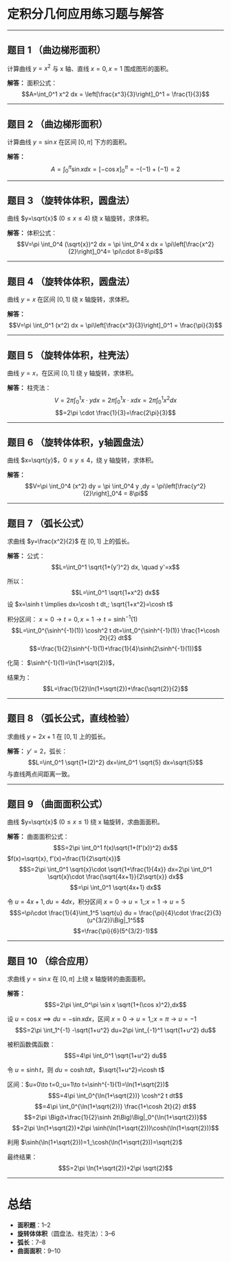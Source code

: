 
# 定积分几何应用练习题与解答

---

## 题目 1 （曲边梯形面积）

计算曲线 $y=x^2$ 与 x 轴、直线 $x=0, x=1$ 围成图形的面积。

**解答：**
面积公式：
$$A=\int_0^1 x^2 dx = \left[\frac{x^3}{3}\right]_0^1 = \frac{1}{3}$$

---

## 题目 2 （曲边梯形面积）

计算曲线 $y=\sin x$ 在区间 $[0,\pi]$ 下方的面积。

**解答：**
$$A=\int_0^\pi \sin x dx = [-\cos x]_0^\pi = -(-1)+(-1)=2$$

---

## 题目 3 （旋转体体积，圆盘法）

曲线 $y=\sqrt{x}$ ($0\le x\le 4$) 绕 x 轴旋转，求体积。

**解答：**
体积公式：
$$V=\pi \int_0^4 (\sqrt{x})^2 dx = \pi \int_0^4 x dx = \pi\left[\frac{x^2}{2}\right]_0^4= \pi\cdot 8=8\pi$$

---

## 题目 4 （旋转体体积，圆盘法）

曲线 $y=x$ 在区间 $[0,1]$ 绕 x 轴旋转，求体积。

**解答：**
$$V=\pi \int_0^1 (x^2) dx = \pi\left[\frac{x^3}{3}\right]_0^1 = \frac{\pi}{3}$$

---

## 题目 5 （旋转体体积，柱壳法）

曲线 $y=x$，在区间 $[0,1]$ 绕 y 轴旋转，求体积。

**解答：**
柱壳法：
$$V=2\pi \int_0^1 x\cdot y dx = 2\pi \int_0^1 x\cdot x dx=2\pi \int_0^1 x^2 dx$$
$$=2\pi \cdot \frac{1}{3}=\frac{2\pi}{3}$$

---

## 题目 6 （旋转体体积，y轴圆盘法）

曲线 $x=\sqrt{y}$，$0\le y \le 4$，绕 y 轴旋转，求体积。

**解答：**
$$V=\pi \int_0^4 (x^2) dy = \pi \int_0^4 y ,dy = \pi\left[\frac{y^2}{2}\right]_0^4 = 8\pi$$

---

## 题目 7 （弧长公式）

求曲线 $y=\frac{x^2}{2}$ 在 $[0,1]$ 上的弧长。

**解答：**
公式：
$$L=\int_0^1 \sqrt{1+(y')^2} dx, \quad y'=x$$
  
所以：
$$L=\int_0^1 \sqrt{1+x^2} dx$$
设 $x=\sinh t \implies dx=\cosh t dt,; \sqrt{1+x^2}=\cosh t$
  
积分区间： $x=0\to t=0, x=1\to t=\sinh^{-1}(1)$
$$L=\int_0^{\sinh^{-1}(1)} \cosh^2 t dt=\int_0^{\sinh^{-1}(1)} \frac{1+\cosh 2t}{2} dt$$
$$=\frac{1}{2}\sinh^{-1}(1)+\frac{1}{4}\sinh(2\sinh^{-1}(1))$$
  
化简： $\sinh^{-1}(1)=\ln(1+\sqrt{2})$，
  
结果为：
$$L=\frac{1}{2}\ln(1+\sqrt{2})+\frac{\sqrt{2}}{2}$$

---

## 题目 8 （弧长公式，直线检验）

求曲线 $y=2x+1$ 在 $[0,1]$ 上的弧长。

**解答：**
$y'=2$，弧长：
$$L=\int_0^1 \sqrt{1+(2)^2} dx=\int_0^1 \sqrt{5} dx=\sqrt{5}$$
与直线两点间距离一致。

---

## 题目 9 （曲面面积公式）

曲线 $y=\sqrt{x}$ ($0\le x\le 1$) 绕 x 轴旋转，求曲面面积。

**解答：**
曲面面积公式：
$$S=2\pi \int_0^1 f(x)\sqrt{1+(f'(x))^2} dx$$
$f(x)=\sqrt{x}, f'(x)=\frac{1}{2\sqrt{x}}$
$$S=2\pi \int_0^1 \sqrt{x}\cdot \sqrt{1+\frac{1}{4x}} dx=2\pi \int_0^1 \sqrt{x}\cdot \frac{\sqrt{4x+1}}{2\sqrt{x}} dx$$
$$=\pi \int_0^1 \sqrt{4x+1} dx$$
  
令 $u=4x+1, du=4dx$，积分区间 $x=0\to u=1,;x=1\to u=5$
$$S=\pi\cdot \frac{1}{4}\int_1^5 \sqrt{u} du = \frac{\pi}{4}\cdot \frac{2}{3}(u^{3/2})\Big|_1^5$$
$$=\frac{\pi}{6}(5^{3/2}-1)$$

---

## 题目 10 （综合应用）

求曲线 $y=\sin x$ 在 $[0,\pi]$ 上绕 x 轴旋转的曲面面积。

**解答：**
$$S=2\pi \int_0^\pi \sin x \sqrt{1+(\cos x)^2},dx$$
  
设 $u=\cos x \implies du=-\sin x dx$，区间 $x=0\to u=1,;x=\pi\to u=-1$
$$S=2\pi \int_1^{-1} -\sqrt{1+u^2} du=2\pi \int_{-1}^1 \sqrt{1+u^2} du$$
  
被积函数偶函数：
$$S=4\pi \int_0^1 \sqrt{1+u^2} du$$
  
令 $u=\sinh t$，则 $du=\cosh t dt$，$\sqrt{1+u^2}=\cosh t$
  
区间：$u=0\to t=0,;u=1\to t=\sinh^{-1}(1)=\ln(1+\sqrt{2})$
$$S=4\pi \int_0^{\ln(1+\sqrt{2})} \cosh^2 t dt$$
$$=4\pi \int_0^{\ln(1+\sqrt{2})} \frac{1+\cosh 2t}{2} dt$$
$$=2\pi \Big(t+\frac{1}{2}\sinh 2t\Big)\Big|_0^{\ln(1+\sqrt{2})}$$
$$=2\pi \ln(1+\sqrt{2})+2\pi \sinh(\ln(1+\sqrt{2}))\cosh(\ln(1+\sqrt{2}))$$
  
利用 $\sinh(\ln(1+\sqrt{2}))=1,;\cosh(\ln(1+\sqrt{2}))=\sqrt{2}$
  
最终结果：
$$S=2\pi \ln(1+\sqrt{2})+2\pi \sqrt{2}$$

---

# 总结

* **面积题**：1–2
* **旋转体体积**（圆盘法、柱壳法）：3–6
* **弧长**：7–8
* **曲面面积**：9–10



